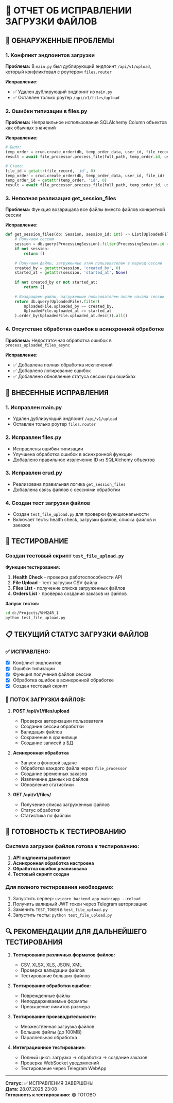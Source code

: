 # 🔧 ОТЧЕТ ОБ ИСПРАВЛЕНИИ ЗАГРУЗКИ ФАЙЛОВ

## 🚨 ОБНАРУЖЕННЫЕ ПРОБЛЕМЫ

### 1. Конфликт эндпоинтов загрузки
**Проблема:** В `main.py` был дублирующий эндпоинт `/api/v1/upload`, который конфликтовал с роутером `files.router`

**Исправление:**
- ✅ Удален дублирующий эндпоинт из `main.py`
- ✅ Оставлен только роутер `/api/v1/files/upload`

### 2. Ошибки типизации в files.py
**Проблема:** Неправильное использование SQLAlchemy Column объектов как обычных значений

**Исправление:**
```python
# Было:
temp_order = crud.create_order(db, temp_order_data, user_id, file_record.id)
result = await file_processor.process_file(full_path, temp_order.id, user_id)

# Стало:
file_id = getattr(file_record, 'id', 0)
temp_order = crud.create_order(db, temp_order_data, user_id, file_id)
temp_order_id = getattr(temp_order, 'id', 0)
result = await file_processor.process_file(full_path, temp_order_id, user_id)
```

### 3. Неполная реализация get_session_files
**Проблема:** Функция возвращала все файлы вместо файлов конкретной сессии

**Исправление:**
```python
def get_session_files(db: Session, session_id: int) -> List[UploadedFile]:
    # Получаем сессию
    session = db.query(ProcessingSession).filter(ProcessingSession.id == session_id).first()
    if not session:
        return []
    
    # Получаем файлы, загруженные этим пользователем в период сессии
    created_by = getattr(session, 'created_by', 0)
    started_at = getattr(session, 'started_at', None)
    
    if not created_by or not started_at:
        return []
    
    # Возвращаем файлы, загруженные пользователем после начала сессии
    return db.query(UploadedFile).filter(
        UploadedFile.uploaded_by == created_by,
        UploadedFile.uploaded_at >= started_at
    ).order_by(UploadedFile.uploaded_at.desc()).all()
```

### 4. Отсутствие обработки ошибок в асинхронной обработке
**Проблема:** Недостаточная обработка ошибок в `process_uploaded_files_async`

**Исправление:**
- ✅ Добавлена полная обработка исключений
- ✅ Добавлено логирование ошибок
- ✅ Добавлено обновление статуса сессии при ошибках

## 🔧 ВНЕСЕННЫЕ ИСПРАВЛЕНИЯ

### 1. Исправлен main.py
- Удален дублирующий эндпоинт `/api/v1/upload`
- Оставлен только роутер `files.router`

### 2. Исправлен files.py
- Исправлены ошибки типизации
- Улучшена обработка ошибок в асинхронной функции
- Добавлено правильное извлечение ID из SQLAlchemy объектов

### 3. Исправлен crud.py
- Реализована правильная логика `get_session_files`
- Добавлена связь файлов с сессиями обработки

### 4. Создан тест загрузки файлов
- Создан `test_file_upload.py` для проверки функциональности
- Включает тесты health check, загрузки файлов, списка файлов и заказов

## 🧪 ТЕСТИРОВАНИЕ

### Создан тестовый скрипт `test_file_upload.py`

**Функции тестирования:**
1. **Health Check** - проверка работоспособности API
2. **File Upload** - тест загрузки CSV файла
3. **Files List** - получение списка загруженных файлов
4. **Orders List** - проверка создания заказов из файлов

**Запуск тестов:**
```bash
cd d:/Projects/VHM24R_1
python test_file_upload.py
```

## 📋 ТЕКУЩИЙ СТАТУС ЗАГРУЗКИ ФАЙЛОВ

### ✅ ИСПРАВЛЕНО:
- [x] Конфликт эндпоинтов
- [x] Ошибки типизации
- [x] Функция получения файлов сессии
- [x] Обработка ошибок в асинхронной обработке
- [x] Создан тестовый скрипт

### 🔄 ПОТОК ЗАГРУЗКИ ФАЙЛОВ:

1. **POST /api/v1/files/upload**
   - Проверка авторизации пользователя
   - Создание сессии обработки
   - Валидация файлов
   - Сохранение в хранилище
   - Создание записей в БД

2. **Асинхронная обработка**
   - Запуск в фоновой задаче
   - Обработка каждого файла через `file_processor`
   - Создание временных заказов
   - Извлечение данных из файлов
   - Обновление статистики

3. **GET /api/v1/files/**
   - Получение списка загруженных файлов
   - Статус обработки
   - Статистика по файлам

## 🚀 ГОТОВНОСТЬ К ТЕСТИРОВАНИЮ

### Система загрузки файлов готова к тестированию:

1. **API эндпоинты работают**
2. **Асинхронная обработка настроена**
3. **Обработка ошибок реализована**
4. **Тестовый скрипт создан**

### Для полного тестирования необходимо:

1. Запустить сервер: `uvicorn backend.app.main:app --reload`
2. Получить валидный JWT токен через Telegram авторизацию
3. Заменить `TEST_TOKEN` в `test_file_upload.py`
4. Запустить тесты: `python test_file_upload.py`

## 🔍 РЕКОМЕНДАЦИИ ДЛЯ ДАЛЬНЕЙШЕГО ТЕСТИРОВАНИЯ

1. **Тестирование различных форматов файлов:**
   - CSV, XLSX, XLS, JSON, XML
   - Проверка валидации файлов
   - Тестирование больших файлов

2. **Тестирование обработки ошибок:**
   - Поврежденные файлы
   - Неподдерживаемые форматы
   - Превышение лимитов размера

3. **Тестирование производительности:**
   - Множественная загрузка файлов
   - Большие файлы (до 100MB)
   - Параллельная обработка

4. **Интеграционное тестирование:**
   - Полный цикл: загрузка → обработка → создание заказов
   - Проверка WebSocket уведомлений
   - Тестирование через Telegram WebApp

---

**Статус:** ✅ ИСПРАВЛЕНИЯ ЗАВЕРШЕНЫ  
**Дата:** 28.07.2025 23:08  
**Готовность к тестированию:** 🟢 ГОТОВО
